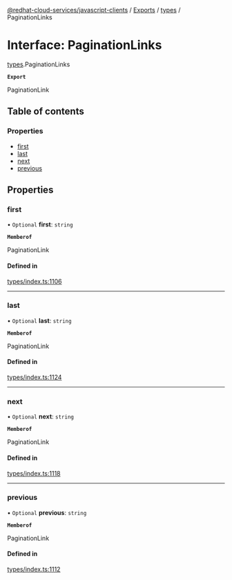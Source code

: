 [@redhat-cloud-services/javascript-clients](../README.md) / [Exports](../modules.md) / [types](../modules/types.md) / PaginationLinks

# Interface: PaginationLinks

[types](../modules/types.md).PaginationLinks

**`Export`**

PaginationLink

## Table of contents

### Properties

- [first](types.PaginationLinks.md#first)
- [last](types.PaginationLinks.md#last)
- [next](types.PaginationLinks.md#next)
- [previous](types.PaginationLinks.md#previous)

## Properties

### first

• `Optional` **first**: `string`

**`Memberof`**

PaginationLink

#### Defined in

[types/index.ts:1106](https://github.com/RedHatInsights/javascript-clients/blob/main/packages/rbac/types/index.ts#L1106)

___

### last

• `Optional` **last**: `string`

**`Memberof`**

PaginationLink

#### Defined in

[types/index.ts:1124](https://github.com/RedHatInsights/javascript-clients/blob/main/packages/rbac/types/index.ts#L1124)

___

### next

• `Optional` **next**: `string`

**`Memberof`**

PaginationLink

#### Defined in

[types/index.ts:1118](https://github.com/RedHatInsights/javascript-clients/blob/main/packages/rbac/types/index.ts#L1118)

___

### previous

• `Optional` **previous**: `string`

**`Memberof`**

PaginationLink

#### Defined in

[types/index.ts:1112](https://github.com/RedHatInsights/javascript-clients/blob/main/packages/rbac/types/index.ts#L1112)
